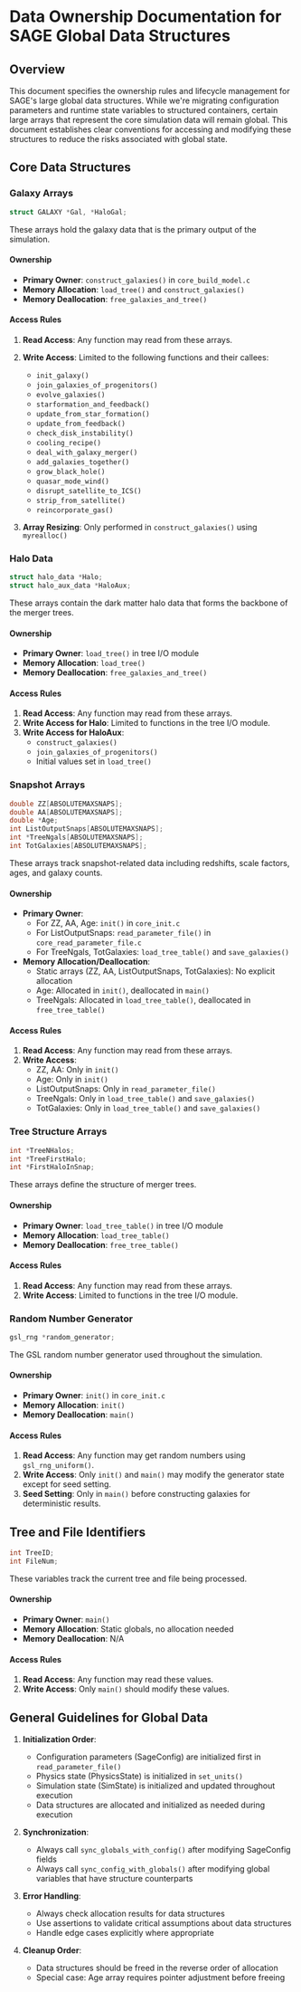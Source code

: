 # Data Ownership Documentation for SAGE Global Data Structures

## Overview

This document specifies the ownership rules and lifecycle management for SAGE's large global data structures. While we're migrating configuration parameters and runtime state variables to structured containers, certain large arrays that represent the core simulation data will remain global. This document establishes clear conventions for accessing and modifying these structures to reduce the risks associated with global state.

## Core Data Structures

### Galaxy Arrays

```c
struct GALAXY *Gal, *HaloGal;
```

These arrays hold the galaxy data that is the primary output of the simulation.

#### Ownership
- **Primary Owner**: `construct_galaxies()` in `core_build_model.c`
- **Memory Allocation**: `load_tree()` and `construct_galaxies()`
- **Memory Deallocation**: `free_galaxies_and_tree()`

#### Access Rules
1. **Read Access**: Any function may read from these arrays.
2. **Write Access**: Limited to the following functions and their callees:
   - `init_galaxy()`
   - `join_galaxies_of_progenitors()`
   - `evolve_galaxies()`
   - `starformation_and_feedback()`
   - `update_from_star_formation()`
   - `update_from_feedback()`
   - `check_disk_instability()`
   - `cooling_recipe()`
   - `deal_with_galaxy_merger()`
   - `add_galaxies_together()`
   - `grow_black_hole()`
   - `quasar_mode_wind()`
   - `disrupt_satellite_to_ICS()`
   - `strip_from_satellite()`
   - `reincorporate_gas()`

3. **Array Resizing**: Only performed in `construct_galaxies()` using `myrealloc()`

### Halo Data

```c
struct halo_data *Halo;
struct halo_aux_data *HaloAux;
```

These arrays contain the dark matter halo data that forms the backbone of the merger trees.

#### Ownership
- **Primary Owner**: `load_tree()` in tree I/O module
- **Memory Allocation**: `load_tree()`
- **Memory Deallocation**: `free_galaxies_and_tree()`

#### Access Rules
1. **Read Access**: Any function may read from these arrays.
2. **Write Access for Halo**: Limited to functions in the tree I/O module.
3. **Write Access for HaloAux**: 
   - `construct_galaxies()`
   - `join_galaxies_of_progenitors()`
   - Initial values set in `load_tree()`

### Snapshot Arrays

```c
double ZZ[ABSOLUTEMAXSNAPS];
double AA[ABSOLUTEMAXSNAPS];
double *Age;
int ListOutputSnaps[ABSOLUTEMAXSNAPS];
int *TreeNgals[ABSOLUTEMAXSNAPS];
int TotGalaxies[ABSOLUTEMAXSNAPS];
```

These arrays track snapshot-related data including redshifts, scale factors, ages, and galaxy counts.

#### Ownership
- **Primary Owner**: 
  - For ZZ, AA, Age: `init()` in `core_init.c`
  - For ListOutputSnaps: `read_parameter_file()` in `core_read_parameter_file.c`
  - For TreeNgals, TotGalaxies: `load_tree_table()` and `save_galaxies()`
- **Memory Allocation/Deallocation**: 
  - Static arrays (ZZ, AA, ListOutputSnaps, TotGalaxies): No explicit allocation
  - Age: Allocated in `init()`, deallocated in `main()`
  - TreeNgals: Allocated in `load_tree_table()`, deallocated in `free_tree_table()`

#### Access Rules
1. **Read Access**: Any function may read from these arrays.
2. **Write Access**:
   - ZZ, AA: Only in `init()`
   - Age: Only in `init()`
   - ListOutputSnaps: Only in `read_parameter_file()`
   - TreeNgals: Only in `load_tree_table()` and `save_galaxies()`
   - TotGalaxies: Only in `load_tree_table()` and `save_galaxies()`

### Tree Structure Arrays

```c
int *TreeNHalos;
int *TreeFirstHalo;
int *FirstHaloInSnap;
```

These arrays define the structure of merger trees.

#### Ownership
- **Primary Owner**: `load_tree_table()` in tree I/O module
- **Memory Allocation**: `load_tree_table()`
- **Memory Deallocation**: `free_tree_table()`

#### Access Rules
1. **Read Access**: Any function may read from these arrays.
2. **Write Access**: Limited to functions in the tree I/O module.

### Random Number Generator

```c
gsl_rng *random_generator;
```

The GSL random number generator used throughout the simulation.

#### Ownership
- **Primary Owner**: `init()` in `core_init.c`
- **Memory Allocation**: `init()`
- **Memory Deallocation**: `main()`

#### Access Rules
1. **Read Access**: Any function may get random numbers using `gsl_rng_uniform()`.
2. **Write Access**: Only `init()` and `main()` may modify the generator state except for seed setting.
3. **Seed Setting**: Only in `main()` before constructing galaxies for deterministic results.

## Tree and File Identifiers

```c
int TreeID;
int FileNum;
```

These variables track the current tree and file being processed.

#### Ownership
- **Primary Owner**: `main()`
- **Memory Allocation**: Static globals, no allocation needed
- **Memory Deallocation**: N/A

#### Access Rules
1. **Read Access**: Any function may read these values.
2. **Write Access**: Only `main()` should modify these values.

## General Guidelines for Global Data

1. **Initialization Order**:
   - Configuration parameters (SageConfig) are initialized first in `read_parameter_file()`
   - Physics state (PhysicsState) is initialized in `set_units()`
   - Simulation state (SimState) is initialized and updated throughout execution
   - Data structures are allocated and initialized as needed during execution

2. **Synchronization**:
   - Always call `sync_globals_with_config()` after modifying SageConfig fields
   - Always call `sync_config_with_globals()` after modifying global variables that have structure counterparts

3. **Error Handling**:
   - Always check allocation results for data structures
   - Use assertions to validate critical assumptions about data structures
   - Handle edge cases explicitly where appropriate

4. **Cleanup Order**:
   - Data structures should be freed in the reverse order of allocation
   - Special case: Age array requires pointer adjustment before freeing
